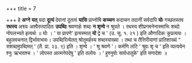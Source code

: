 +++
title = 7

+++
हे **अग्ने** **यत्** यदा **दूत्यं** देवानां दूतत्वं **यासि** प्राप्नोषि **कच्चन** कदाचन तदानीं सर्वदापि **योः** गच्छतस्तव **रथस्य** अश्व्यः अश्वैरुत्पादितः **उपब्दिः** श्रवणार्हः शब्दः **न** **शृण्वे** न श्रूयते । रथस्य शीघ्रगमनेनास्माभिः शब्दो नोपलभ्यते इत्यर्थः ॥ योः । ‘ या प्रापणे' इत्यस्मात् **यो** द्वे च ' (उ. सू. १. २१ ) इति औणादिकः कुप्रत्ययः । बहुलवचनात् द्विर्भावाभावः। उपब्दिरित्येतत् श्रोतुमर्हस्य शब्दस्याख्या । तथा च तैत्तिरीयाणां प्रातिशाख्यं “ सशब्दमुपब्दिमत् ' (तै. प्रा. २३. ९) इति । शृण्वे । ' श्रु श्रवणे '। कर्मणि लटि ‘ श्रुवः शृ च ' इति व्यत्ययेन श्नुः ऋभावश्च । ' लोपस्त आत्मनेपदेषु ' इति तलोपः । ‘ हुश्नुवोः सार्वधातुके' इति यणादेशः ॥